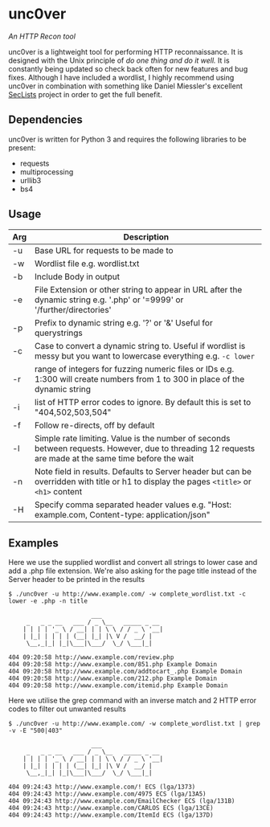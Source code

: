 # unc0ver
_An HTTP Recon tool_

unc0ver is a lightweight tool for performing HTTP reconnaissance. It is designed with the Unix principle of _do one thing and do it well._ It is constantly being updated so check back often for new features and bug fixes. Although I have included a wordlist, I highly recommend using unc0ver in combination with something like Daniel Miessler's excellent [SecLists](https://github.com/danielmiessler/SecLists) project in order to get the full benefit. 

## Dependencies ##
unc0ver is written for Python 3 and requires the following libraries to be present:

* requests
* multiprocessing
* urllib3
* bs4

## Usage ##

| Arg | Description |
| --- | ----------- |
| -u | Base URL for requests to be made to |
| -w | Wordlist file e.g. wordlist.txt |
| -b | Include Body in output |
| -e | File Extension or other string to appear in URL after the dynamic string e.g. '.php' or '=9999' or '/further/directories' |
| -p | Prefix to dynamic string e.g. '?' or '&' Useful for querystrings |
| -c | Case to convert a dynamic string to. Useful if wordlist is messy but you want to lowercase everything e.g. `-c lower` |
| -r | range of integers for fuzzing numeric files or IDs e.g. 1:300 will create numbers from 1 to 300 in place of the dynamic string |
| -i | list of HTTP error codes to ignore. By default this is set to "404,502,503,504"|
| -f | Follow re-directs, off by default |
| -l | Simple rate limiting. Value is the number of seconds between requests. However, due to threading 12 requests are made at the same time before the wait |
| -n | Note field in results. Defaults to Server header but can be overridden with title or h1 to display the pages `<title>` or `<h1>` content |
| -H | Specify comma separated header values e.g. "Host: example.com, Content-type: application/json"
 
## Examples ##

Here we use the supplied wordlist and convert all strings to lower case and add a .php file extension. We're also asking for the page title instead of the Server header to be printed in the results
```
$ ./unc0ver -u http://www.example.com/ -w complete_wordlist.txt -c lower -e .php -n title                               
                                                                                                                                                
                       ___                                                                                                                      
     _   _ _ __   ___ / _ \__   _____ _ __                                                                                                      
    | | | | '_ \ / __| | | \ \ / / _ \ '__|                                                                                                     
    | |_| | | | | (__| |_| |\ V /  __/ |                                                                                                        
     \__,_|_| |_|\___|\___/  \_/ \___|_|                                                                                                        
                                                                                                                                                
404 09:20:58 http://www.example.com/review.php                                                                                                  
404 09:20:58 http://www.example.com/851.php Example Domain                                                                                      
404 09:20:58 http://www.example.com/addtocart_.php Example Domain                                                                               
404 09:20:58 http://www.example.com/212.php Example Domain                                                                                      
404 09:20:58 http://www.example.com/itemid.php Example Domain
```

Here we utilise the grep command with an inverse match and 2 HTTP error codes to filter out unwanted results

```
$ ./unc0ver -u http://www.example.com/ -w complete_wordlist.txt | grep -v -E "500|403"                                  
                                                                                                                                                
                       ___                                                                                                                      
     _   _ _ __   ___ / _ \__   _____ _ __                                                                                                      
    | | | | '_ \ / __| | | \ \ / / _ \ '__|                                                                                                     
    | |_| | | | | (__| |_| |\ V /  __/ |                                                                                                        
     \__,_|_| |_|\___|\___/  \_/ \___|_|                                                                                                        
                                                                                                                                                
404 09:24:43 http://www.example.com/! ECS (lga/1373)                                                                                            
404 09:24:43 http://www.example.com/4975 ECS (lga/13A5)                                                                                         
404 09:24:43 http://www.example.com/EmailChecker ECS (lga/131B)                                                                                 
404 09:24:43 http://www.example.com/CARLOS ECS (lga/13CE)                                                                                       
404 09:24:43 http://www.example.com/ItemId ECS (lga/137D)
```

